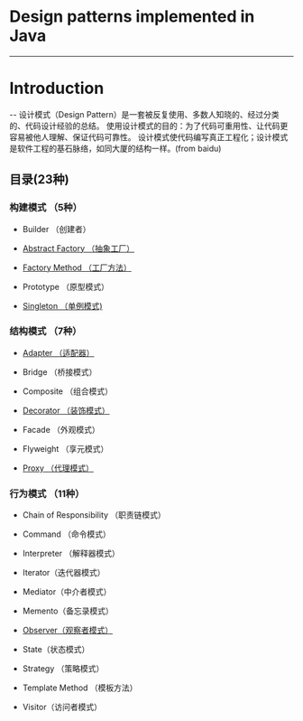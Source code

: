 # Design patterns implemented in Java
----

# Introduction
--
设计模式（Design Pattern）是一套被反复使用、多数人知晓的、经过分类的、代码设计经验的总结。
使用设计模式的目的：为了代码可重用性、让代码更容易被他人理解、保证代码可靠性。 设计模式使代码编写真正工程化；设计模式是软件工程的基石脉络，如同大厦的结构一样。(from baidu)

## 目录(23种)

### 构建模式 （5种）

* Builder （创建者）

* [Abstract Factory （抽象工厂）](https://github.com/Tojian/Design_pattern_Java/tree/master/factoryPattern)

* [Factory Method （工厂方法）](https://github.com/Tojian/Design_pattern_Java/tree/master/factoryPattern)

* Prototype （原型模式）

* [Singleton （单例模式)](https://github.com/Tojian/Design_pattern_Java/tree/master/singletonPattern)


### 结构模式 （7种）

* [Adapter （适配器）](https://github.com/Tojian/Design_pattern_Java/tree/master/adapterPattern)

* Bridge （桥接模式）

* Composite （组合模式）

* [Decorator （装饰模式）](https://github.com/Tojian/Design_pattern_Java/tree/master/decoratorPattern)

* Facade （外观模式）

* Flyweight （享元模式）

* [ Proxy （代理模式）](https://github.com/Tojian/Design_pattern_Java/tree/master/proxyPattern) 

### 行为模式 （11种）

* Chain of Responsibility （职责链模式）

* Command （命令模式）

* Interpreter （解释器模式）

* Iterator（迭代器模式）

* Mediator（中介者模式）

* Memento（备忘录模式）

* [Observer（观察者模式）](https://github.com/Tojian/Design_pattern_Java/tree/master/observerPattern)

* State（状态模式）

* Strategy （策略模式）

* Template Method （模板方法）

* Visitor（访问者模式）


